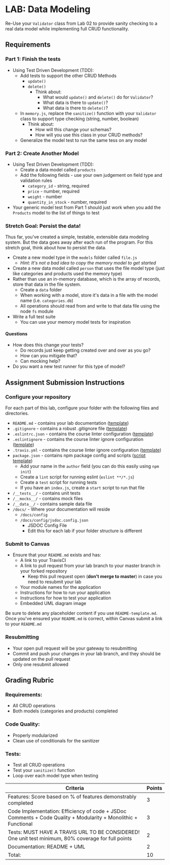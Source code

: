 # LAB: Data Modeling

Re-Use your `Validator` class from Lab 02 to provide sanity checking to a real data model while implementing full CRUD functionality.

## Requirements

### Part 1: Finish the tests

- Using Test Driven Development (TDD):
  - Add tests to support the other CRUD Methods
    - `update()`
    - `delete()`
      - Think about:
        - What would `update()` and `delete()` do for `Validator`?
        - What data is there to `update()`?
        - What data is there to `delete()`?
  - In `memory.js`, replace the `sanitize()` function with your `Validator` class to support type checking (string, number, boolean)
    - Think about:
      - How will this change your schemas?
      - How will you use this class in your CRUD methods?
  - Generalize the model test to run the same tess on any model

### Part 2: Create Another Model

- Using Test Driven Development (TDD):
  - Create a data model called `products`
  - Add the following fields - use your own judgement on field type and validation rules
    - `category_id` - string, required
    - `price` - number, required
    - `weight` - number
    - `quantity_in_stock` - number, required
- Your generic model test from Part 1 should just work when you add the `Products` model to the list of things to test

### Stretch Goal: Persist the data!

Thus far, you've created a simple, testable, extensible data modeling system. But the data goes away after each run of the program. For this stretch goal, think about how to persist the data.

- Create a new model type in the `models` folder called `file.js`
  - _Hint: It's not a bad idea to copy the memory model to get started_
- Create a new data model called `person` that uses the file model type (just like categories and products used the memory type)
- Rather than use an in-memory database, which is the array of records, store that data in the file system.
  - Create a `data` folder
  - When working with a model, store it's data in a file with the model name (i.e. `categories.db`)
  - All operations should read from and write to that data file using the node `fs` module
- Write a full test suite
  - You can use your memory model tests for inspiration

#### Questions

- How does this change your tests?
  - Do records just keep getting created over and over as you go?
  - How can you mitigate that?
  - Can mocking help?
- Do you want a new test runner for this type of model?

## Assignment Submission Instructions

### Configure your repository

For each part of this lab, configure your folder with the following files and directories.

- `README.md` - contains your lab documentation ([template](https://github.com/codefellows/seattle-javascript-401n14/blob/master/reference/submission-instructions/labs/README-template.md))
- `.gitignore` - contains a robust .gitignore file ([template](https://github.com/codefellows/seattle-javascript-401n14/blob/master/configs/.gitignore))
- `.eslintrc.json` - contains the course linter configuration ([template](https://github.com/codefellows/seattle-javascript-401n14/blob/master/configs/.eslintrc.json))
- `.eslintignore` - contains the course linter ignore configuration ([template](https://github.com/codefellows/seattle-javascript-401n14/blob/master/configs/.eslintignore))
- `.travis.yml` - contains the course linter ignore configuration ([template](https://github.com/codefellows/seattle-javascript-401n14/blob/master/configs/.travis.yml))
- `package.json` - contains npm package config and scripts ([script template](https://github.com/codefellows/seattle-javascript-401n14/blob/master/configs/package.json.notes))
  - Add your name in the `author` field (you can do this easily using `npm init`)
  - Create a `lint` script for running eslint (`eslint **/*.js`)
  - Create a `test` script for running tests
  - If you have an `index.js`, create a `start` script to run that file
- `/__tests__/` - contains unit tests
- `/__mocks__/` - contains mock files
- `/__data__/` - contains sample data file
- `/docs/` - Where your documentation will reside
  - `/docs/config`
  - `/docs/config/jsdoc.config.json`
    - JSDOC Config File
    - Edit this for each lab if your folder structure is different

### Submit to Canvas

- Ensure that your `README.md` exists and has:
  - A link to your TravisCI
  - A link to pull request from your lab branch to your master branch in your forked repository
    - Keep this pull request open (**don't merge to master**) in case you need to resubmit your lab
  - Your module names for the application
  - Instructions for how to run your application
  - Instructions for how to test your application
  - Embedded UML diagram image

Be sure to delete any placeholder content if you use `README-template.md`. Once you've ensured your `README.md` is correct, within Canvas submit a link to your `README.md`

### Resubmitting

- Your open pull request will be your gateway to resubmitting
- Commit and push your changes in your lab branch, and they should be updated on the pull request
- Only one resubmit allowed

## Grading Rubric

### Requirements:

- All CRUD operations
- Both models (categories and products) completed

### Code Quality:

- Properly modularized
- Clean use of conditionals for the sanitizer

### Tests:

- Test all CRUD operations
- Test your `sanitize()` function
- Loop over each model type when testing

| Criteria                                                                                                       | Points |
| -------------------------------------------------------------------------------------------------------------- | ------ |
| Features: Score based on % of features demonstrably completed                                                  | 3      |
| Code Implementation: Efficiency of code + JSDoc Comments + Code Quality + Modularity + Monolithic + Functional | 3      |
| Tests: MUST HAVE A TRAVIS URL TO BE CONSIDERED! One unit test minimum, 80% coverage for full points            | 2      |
| Documentation: README + UML                                                                                    | 2      |
| Total:                                                                                                         | 10     |
